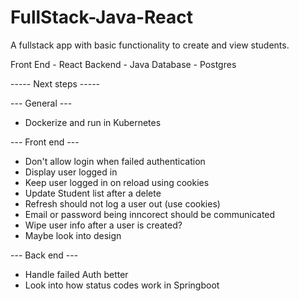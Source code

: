 # FullStack-Java-React

A fullstack app with basic functionality to create and view students.

Front End - React
Backend - Java
Database - Postgres

----- Next steps -----

--- General ---
- Dockerize and run in Kubernetes

--- Front end ---
- Don't allow login when failed authentication
- Display user logged in
- Keep user logged in on reload using cookies
- Update Student list after a delete
- Refresh should not log a user out (use cookies)
- Email or password being inncorect should be communicated
- Wipe user info after a user is created?
- Maybe look into design

--- Back end ---
- Handle failed Auth better
- Look into how status codes work in Springboot

